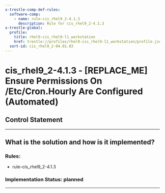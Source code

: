 ```yaml
---
x-trestle-comp-def-rules:
  software-comp:
    - name: rule-cis_rhel9_2-4.1.3
      description: Rule for cis_rhel9_2-4.1.3
x-trestle-global:
  profile:
    title: rhel9-cis_rhel9-l1_workstation
    href: trestle://profiles/rhel9-cis_rhel9-l1_workstation/profile.json
  sort-id: cis_rhel9_2-04.01.03
---
```


# cis_rhel9_2-4.1.3 - \[REPLACE_ME\] Ensure Permissions On /Etc/Cron.Hourly Are Configured (Automated)

## Control Statement

______________________________________________________________________

## What is the solution and how is it implemented?

<!-- For implementation status enter one of: implemented, partial, planned, alternative, not-applicable -->

<!-- Note that the list of rules under ### Rules: is read-only and changes will not be captured after assembly to JSON -->

<!-- Add control implementation description here for control: cis_rhel9_2-4.1.3 -->

### Rules:

  - rule-cis_rhel9_2-4.1.3

### Implementation Status: planned

______________________________________________________________________
